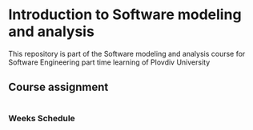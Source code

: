 # Introduction to Software modeling and analysis
This repository is part of the Software modeling and analysis course for Software Engineering part time learning of Plovdiv University


## Course assignment


#
### Weeks Schedule
